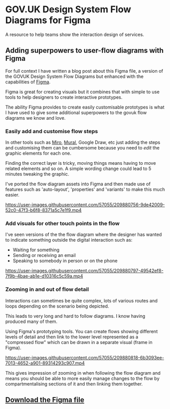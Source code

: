 # GOV.UK Design System Flow Diagrams for Figma

A resource to help teams show the interaction design of services.

## Adding superpowers to user-flow diagrams with Figma

For full context I have written a blog post about this Figma file, a version of the GOVUK Design System Flow Diagrams but enhanced with the capabilities of [Figma](https://figma.com).

Figma is great for creating visuals but it combines that with simple to use tools to help designers to create interactive prototypes.

The ability Figma provides to create easily customisable prototypes is what I have used to give some additional superpowers to the govuk flow diagrams we know and love.

### Easily add and customise flow steps

In other tools such as [Miro](https://miro.com), [Mural](https://mural.co), Google Draw, etc just adding the steps and customising them can be cumbersome because you need to _edit_ the graphic elements for each one.

Finding the correct layer is tricky, moving things means having to move related elements and so on. A simple wording change could lead to 5 minutes tweaking the graphic.

I've ported the flow diagram assets into Figma and then made use of features such as 'auto-layout', 'properties' and 'variants' to make this much easier.

https://user-images.githubusercontent.com/57055/209880756-9de42009-52c0-47f3-b6f8-8371a5c7e1f9.mp4

### Add visuals for other touch points in the flow

I've seen versions of the the flow diagram where the designer has wanted to indicate something outside the digital interaction such as:

- Waiting for something
- Sending or receiving an email
- Speaking to somebody in person or on the phone

https://user-images.githubusercontent.com/57055/209880797-49542ef8-7f9b-4bae-ab1e-d10316c5c59a.mp4

### Zooming in and out of flow detail

Interactions can sometimes be quite complex, lots of various routes and loops depending on the scenario being depicted.

This leads to very long and hard to follow diagrams. I know having produced many of them.

Using Figma's prototyping tools. You can create flows showing different levels of detail and then link to the lower level represented as a "compressed flow" which can be drawn in a separate visual (frame in Figma).

https://user-images.githubusercontent.com/57055/209880818-6b3093ee-7013-4652-a901-89314293c907.mp4

This gives impression of zooming in when following the flow diagram and means you should be able to more easily manage changes to the flow by compartmentalising sections of it and then linking them together.

## [Download the Figma file](https://github.com/paulmsmith/govuk-flow-diagrams-figma/raw/main/govuk-design-system-flow-diagrams.fig)
